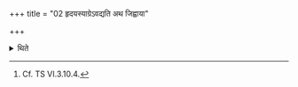+++
title = "02 हृदयस्याग्रेऽवद्यति अथ जिह्वाया"

+++

<details><summary>थिते</summary>

2. (The Adhvaryu) cuts the portion first from the heart; then from the tongue, then from the chest;[^1] according to his desire in connection with the other limbs.  


[^1]: Cf. TS VI.3.10.4.
</details>
